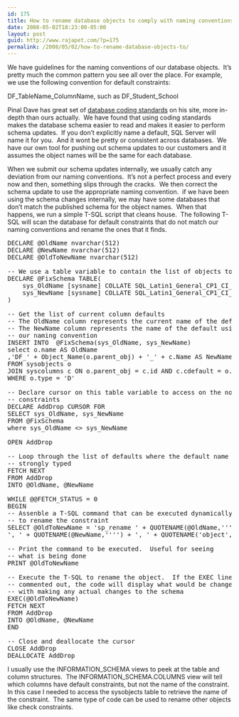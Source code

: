 ```yaml
---
id: 175
title: How to rename database objects to comply with naming conventions
date: 2008-05-02T18:23:00-05:00
layout: post
guid: http://www.rajapet.com/?p=175
permalink: /2008/05/02/how-to-rename-database-objects-to/
---
```

We have guidelines for the naming conventions of our database objects.  It&#8217;s pretty much the common pattern you see all over the place. For example, we use the following convention for default constraints:

DF\_TableName\_ColumnName, such as DF\_Student\_School

Pinal Dave has great set of [database coding standards](http://blog.sqlauthority.com/2007/06/06/sql-server-database-coding-standards-and-guidelines-complete-list-download/ "SQL SERVER Database Coding Standards and Guidelines Complete List Download") on his site, more in-depth than ours actually.  We have found that using coding standards makes the database schema easier to read and makes it easier to perform schema updates.  If you don&#8217;t explicitly name a default, SQL Server will name it for you.  And it wont be pretty or consistent across databases.  We have our own tool for pushing out schema updates to our customers and it assumes the object names will be the same for each database.

When we submit our schema updates internally, we usually catch any deviation from our naming conventions.  It&#8217;s not a perfect process and every now and then, something slips through the cracks.  We then correct the schema update to use the appropriate naming convention.  if we have been using the schema changes internally, we may have some databases that don&#8217;t match the published schema for the object names.  When that happens, we run a simple T-SQL script that cleans house.  The following T-SQL will scan the database for default constraints that do not match our naming conventions and rename the ones that it finds.

<div>
  <pre><span>DECLARE</span> @OldName nvarchar(512)<br /><span>DECLARE</span> @NewName nvarchar(512)<br /><span>DECLARE</span> @OldToNewName nvarchar(512)<br /><br /><span>-- We use a table variable to contain the list of objects to be renamed.</span><br /><span>DECLARE</span> @FixSchema <span>TABLE</span>(<br />    sys_OldName [sysname] <span>COLLATE</span> SQL_Latin1_General_CP1_CI_AS <span>NOT</span> <span>NULL</span>, <br />    sys_NewName [sysname] <span>COLLATE</span> SQL_Latin1_General_CP1_CI_AS <span>NOT</span> <span>NULL</span> <br />)<br /><br /><span>-- Get the list of current column defaults</span><br /><span>-- The OldName column represents the current name of the default</span><br /><span>-- The NewName column represents the name of the default using </span><br /><span>-- our naming convention</span><br />INSERT <span>INTO</span>  @FixSchema(sys_OldName, sys_NewName)<br /><span>select</span> o.name <span>AS</span> OldName<br />,<span>'DF_'</span> + Object_Name(o.parent_obj) + <span>'_'</span> + c.Name <span>AS</span> NewName<br /><span>FROM</span> sysobjects o<br /><span>JOIN</span> syscolumns c <span>ON</span> o.parent_obj = c.id <span>AND</span> c.cdefault = o.id<br /><span>WHERE</span> o.type = <span>'D'</span> <br /><br /><span>-- Declare cursor on this table variable to access on the non-compliant</span><br /><span>-- constraints</span><br /><span>DECLARE</span> AddDrop <span>CURSOR</span> <span>FOR</span><br /><span>SELECT</span> sys_OldName, sys_NewName<br /><span>FROM</span> @FixSchema<br /><span>where</span> sys_OldName &lt;> sys_NewName<br /><br /><span>OPEN</span> AddDrop<br /><br /><span>-- Loop through the list of defaults where the default name is not </span><br /><span>-- strongly typed</span><br /><span>FETCH</span> <span>NEXT</span><br /><span>FROM</span> AddDrop<br /><span>INTO</span> @OldName, @NewName<br /><br /><span>WHILE</span> <span>@@FETCH_STATUS</span> = 0<br /><span>BEGIN</span><br /><span>-- Assenble a T-SQL command that can be executed dynamically </span><br /><span>-- to rename the constraint</span><br /><span>SELECT</span> @OldToNewName = <span>'sp_rename '</span> + QUOTENAME(@OldName,<span>''</span><span>''</span>) + <br /><span>', '</span> + QUOTENAME(@NewName,<span>''</span><span>''</span>) + <span>', '</span> + QUOTENAME(<span>'object'</span>,<span>''</span><span>''</span>)<br /><br /><span>-- Print the command to be executed.  Useful for seeing </span><br /><span>-- what is being done</span><br /><span>PRINT</span> @OldToNewName<br /><br /><span>-- Execute the T-SQL to rename the object.  If the EXEC line is</span><br /><span>-- commented out, the code will display what would be changed </span><br /><span>-- with making any actual changes to the schema</span><br /><span>EXEC</span>(@OldToNewName)<br /><span>FETCH</span> <span>NEXT</span><br /><span>FROM</span> AddDrop<br /><span>INTO</span> @OldName, @NewName<br /><span>END</span><br /><br /><span>-- Close and deallocate the cursor</span><br /><span>CLOSE</span> AddDrop<br /><span>DEALLOCATE</span> AddDrop</pre>
</div>



I usually use the INFORMATION\_SCHEMA views to peek at the table and column structures.  The INFORMATION\_SCHEMA.COLUMNS view will tell which columns have default constraints, but not the name of the constraint. In this case I needed to access the sysobjects table to retrieve the name of the constraint.  The same type of code can be used to rename other objects like check constraints.